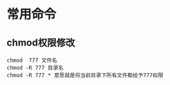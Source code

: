 # 常用命令

## chmod权限修改
```
chmod  777 文件名
chmod -R 777 目录名
chmod -R 777 * 意思就是将当前目录下所有文件都给予777权限

```
